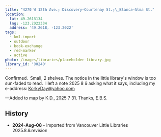 ```yaml
---
title: "4270 W 12th Ave.; Discovery—Courtenay St.;\_Blanca—Alma St."
location:
  lat: 49.2618134
  lng: -123.2022334
  address: '49.2618, -123.2022'
tags:
  - kml-import
  - outdoor
  - book-exchange
  - red-marker
  - active
photo: /images/libraries/placeholder-library.jpg
library_id: '00240'
---
```

Confirmed.  Small, 2 shelves.
The notice in the little library's window is too sun-faded to read.  I left a note 2025 8 6 asking what it says, including my e-address: KorkyDay@yahoo.com

—Added to map by K.D., 2025 7 31.
Thanks, E.B.S.

## History
- **2024-Aug-08** - Imported from Vancouver Little Libraries 2025.8.6.revision
